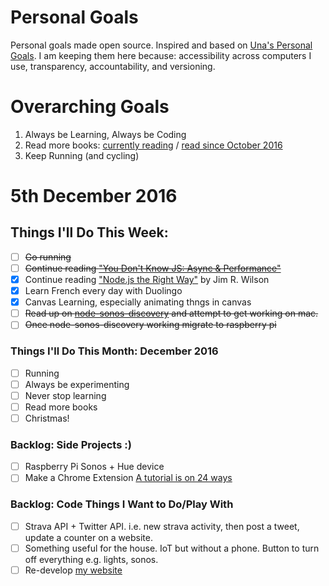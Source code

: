 Personal Goals
==============

Personal goals made open source. Inspired and based on [Una's Personal Goals](https://github.com/una/personal-goals). I am keeping them here because: accessibility across computers I use, transparency, accountability, and versioning.

# Overarching Goals
1. Always be Learning, Always be Coding
2. Read more books: [currently reading](/books/books-in-progress.md) / [read since October 2016](/books/books-read.md)
3. Keep Running (and cycling)

# 5th December 2016

## Things I'll Do This Week:
- [ ] ~~Go running~~
- [ ] ~~Continue reading ["You Don't Know JS: Async & Performance"](https://github.com/getify/You-Dont-Know-JS/blob/master/async%20%26%20performance/README.md)~~
- [x] Continue reading ["Node.js the Right Way"](https://pragprog.com/book/jwnode/node-js-the-right-way) by Jim R. Wilson
- [x] Learn French every day with Duolingo
- [x] Canvas Learning, especially animating thngs in canvas
- [ ] ~~Read up on [node-sonos-discovery](https://github.com/jishi/node-sonos-discovery/) and attempt to get working on mac.~~
- [ ] ~~Once node-sonos-discovery working migrate to raspberry pi~~

### Things I'll Do This Month: December 2016
- [ ] Running 
- [ ] Always be experimenting
- [ ] Never stop learning
- [ ] Read more books
- [ ] Christmas!

### Backlog: Side Projects :)
- [ ] Raspberry Pi Sonos + Hue device
- [ ] Make a Chrome Extension [A tutorial is on 24 ways](https://24ways.org/2016/how-to-make-a-chrome-extension/)

### Backlog: Code Things I Want to Do/Play With
- [ ] Strava API + Twitter API. i.e. new strava activity, then post a tweet, update a counter on a website.
- [ ] Something useful for the house. IoT but without a phone. Button to turn off everything e.g. lights, sonos.
- [ ] Re-develop [my website](https://big-andy.co.uk)
